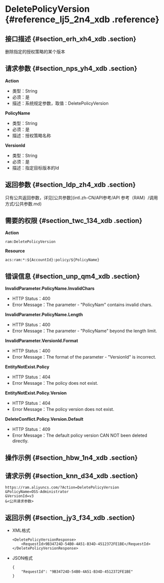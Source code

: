 # DeletePolicyVersion {#reference_lj5_2n4_xdb .reference}

## 接口描述 {#section_erh_xh4_xdb .section}

删除指定的授权策略的某个版本

## 请求参数 {#section_nps_yh4_xdb .section}

**Action**

-   类型：String
-   必须：是
-   描述：系统规定参数，取值：DeletePolicyVersion

**PolicyName**

-   类型：String
-   必须：是
-   描述：授权策略名称

**VersionId**

-   类型：String
-   必须：是
-   描述：指定目标版本的Id

## 返回参数 {#section_ldp_zh4_xdb .section}

只有公共返回参数，详见[公共参数](intl.zh-CN/API参考/API 参考（RAM）/调用方式/公共参数.md)

## 需要的权限 {#section_twc_134_xdb .section}

**Action**

```
ram:DeletePolicyVersion
```

**Resource**

```
acs:ram:*:${AccountId}:policy/${PolicyName}
```

## 错误信息 {#section_unp_qm4_xdb .section}

**InvalidParameter.PolicyName.InvalidChars**

-   HTTP Status：400
-   Error Message：The parameter - "PolicyNam" contains invalid chars.

**InvalidParameter.PolicyName.Length**

-   HTTP Status：400
-   Error Message：The parameter - "PolicyName" beyond the length limit.

**InvalidParameter.VersionId.Format**

-   HTTP Status：400
-   Error Message：The format of the parameter - "VersionId" is incorrect.

**EntityNotExist.Policy**

-   HTTP Status：404
-   Error Message：The policy does not exist.

**EntityNotExist.Policy.Version**

-   HTTP Status：404
-   Error Message：The policy version does not exist.

**DeleteConflict.Policy.Version.Default**

-   HTTP Status：409
-   Error Message：The default policy version CAN NOT been deleted directly.

## 操作示例 {#section_hbw_1n4_xdb .section}

## 请求示例 {#section_knn_d34_xdb .section}

```
https://ram.aliyuncs.com/?Action=DeletePolicyVersion
&PolicyName=OSS-Administrator
&VersionId=v3
&<公共请求参数>
```

## 返回示例 {#section_jy3_f34_xdb .section}

-   XML格式

    ```
    <DeletePolicyVersionResponse>
        <RequestId>9B34724D-54B0-4A51-B34D-4512372FE1BE</RequestId>
    </DeletePolicyVersionResponse>
    ```

-   JSON格式

    ```
    {
        "RequestId": "9B34724D-54B0-4A51-B34D-4512372FE1BE"
    }
    ```



